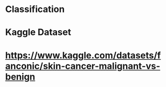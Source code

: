 # Classification

# Kaggle Dataset

# https://www.kaggle.com/datasets/fanconic/skin-cancer-malignant-vs-benign

# 
